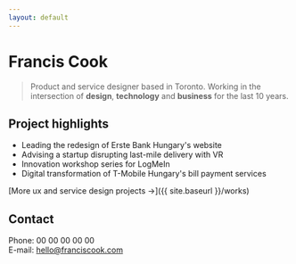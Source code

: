 ```yaml
---
layout: default
---
```


# Francis Cook

>  Product and service designer based in Toronto. Working in the intersection of **design**, **technology** and **business** for the last 10 years.

## Project highlights

* Leading the redesign of Erste Bank Hungary's website 
* Advising a startup disrupting last-mile delivery with VR
* Innovation workshop series for LogMeIn
* Digital transformation of T-Mobile Hungary's bill payment services

[More ux and service design projects →]({{ site.baseurl }}/works)

## Contact

Phone: 00 00 00 00 00  
E-mail: hello@franciscook.com  